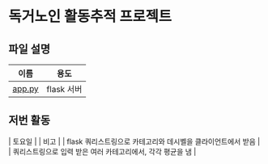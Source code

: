 # 독거노인 활동추적 프로젝트

## 파일 설명
| 이름 | 용도 |
| ---- | ---- |
| [app.py](./app.py) | flask 서버 |

## 저번 활동
| 토요일 |
|  비고 |
| flask 쿼리스트링으로 카테고리와 데시벨을 클라이언트에서 받음 |
| 쿼리스트링으로 입력 받은 여러 카테고리에서, 각각 평균을 냄 |
